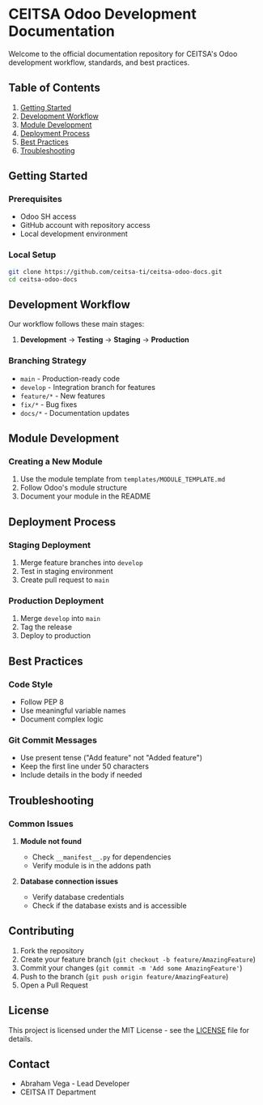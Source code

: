 # CEITSA Odoo Development Documentation

Welcome to the official documentation repository for CEITSA's Odoo development workflow, standards, and best practices.

## Table of Contents

1. [Getting Started](#getting-started)
2. [Development Workflow](#development-workflow)
3. [Module Development](#module-development)
4. [Deployment Process](#deployment-process)
5. [Best Practices](#best-practices)
6. [Troubleshooting](#troubleshooting)

## Getting Started

### Prerequisites
- Odoo SH access
- GitHub account with repository access
- Local development environment

### Local Setup
```bash
git clone https://github.com/ceitsa-ti/ceitsa-odoo-docs.git
cd ceitsa-odoo-docs
```

## Development Workflow

Our workflow follows these main stages:
1. **Development** → **Testing** → **Staging** → **Production**

### Branching Strategy
- `main` - Production-ready code
- `develop` - Integration branch for features
- `feature/*` - New features
- `fix/*` - Bug fixes
- `docs/*` - Documentation updates

## Module Development

### Creating a New Module
1. Use the module template from `templates/MODULE_TEMPLATE.md`
2. Follow Odoo's module structure
3. Document your module in the README

## Deployment Process

### Staging Deployment
1. Merge feature branches into `develop`
2. Test in staging environment
3. Create pull request to `main`

### Production Deployment
1. Merge `develop` into `main`
2. Tag the release
3. Deploy to production

## Best Practices

### Code Style
- Follow PEP 8
- Use meaningful variable names
- Document complex logic

### Git Commit Messages
- Use present tense ("Add feature" not "Added feature")
- Keep the first line under 50 characters
- Include details in the body if needed

## Troubleshooting

### Common Issues
1. **Module not found**
   - Check `__manifest__.py` for dependencies
   - Verify module is in the addons path

2. **Database connection issues**
   - Verify database credentials
   - Check if the database exists and is accessible

## Contributing

1. Fork the repository
2. Create your feature branch (`git checkout -b feature/AmazingFeature`)
3. Commit your changes (`git commit -m 'Add some AmazingFeature'`)
4. Push to the branch (`git push origin feature/AmazingFeature`)
5. Open a Pull Request

## License

This project is licensed under the MIT License - see the [LICENSE](LICENSE) file for details.

## Contact

- Abraham Vega - Lead Developer
- CEITSA IT Department
